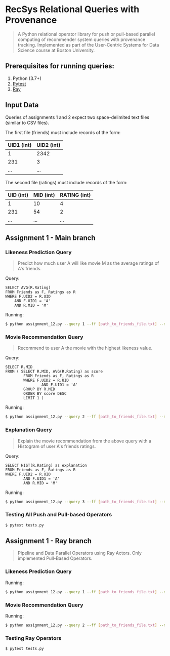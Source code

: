 # RecSys Relational Queries with Provenance

> A Python relational operator library for push or pull-based parallel computing of recommender system queries with provenance tracking. Implemented as part of the User-Centric Systems for Data Science course at Boston University.

## Prerequisites for running queries:

1. Python (3.7+)
2. [Pytest](https://docs.pytest.org/en/stable/)
3. [Ray](https://ray.io)

## Input Data

Queries of assignments 1 and 2 expect two space-delimited text files (similar to CSV files). 

The first file (friends) must include records of the form:

|UID1 (int)|UID2 (int)|
|----|----|
|1   |2342|
|231 |3   |
|... |... |

The second file (ratings) must include records of the form:

|UID (int)|MID (int)|RATING (int)|
|---|---|------|
|1  |10 |4     |
|231|54 |2     |
|...|...|...   |

## Assignment 1 - Main branch

### Likeness Prediction Query 
> Predict how much user A will like movie M as the average ratings of A's friends.

Query:
``` 
SELECT AVG(R.Rating)
FROM Friends as F, Ratings as R
WHERE F.UID2 = R.UID
    AND F.UID1 = 'A'
    AND R.MID = 'M'
```

Running:
```bash
$ python assignment_12.py --query 1 --ff [path_to_friends_file.txt] --mf [path_to_ratings_file.txt] --uid [user_id] --mid [movie_id] --pull [0 Push-based / 1 Pull-based]
```

### Movie Recommendation Query 
> Recommend to user A the movie with the highest likeness value.

Query:
``` 
SELECT R.MID
FROM ( SELECT R.MID, AVG(R.Rating) as score
        FROM Friends as F, Ratings as R
        WHERE F.UID2 = R.UID
                AND F.UID1 = 'A'
        GROUP BY R.MID
        ORDER BY score DESC
        LIMIT 1 )
```

Running:
```bash
$ python assignment_12.py --query 2 --ff [path_to_friends_file.txt] --mf [path_to_ratings_file.txt] --uid [user_id] --pull [0 Push-based / 1 Pull-based]
```

### Explanation Query 
> Explain the movie recommendation from the above query with a Histogram of user A's friends ratings.

Query:
``` 
SELECT HIST(R.Rating) as explanation
FROM Friends as F, Ratings as R
WHERE F.UID2 = R.UID
        AND F.UID1 = 'A'
        AND R.MID = 'M'
```

Running:
```bash
$ python assignment_12.py --query 3 --ff [path_to_friends_file.txt] --mf [path_to_ratings_file.txt] --uid [user_id] --mid [movie_id] --pull [0 Push-based / 1 Pull-based]
```

### Testing All Push and Pull-based Operators

```bash
$ pytest tests.py
```


## Assignment 1 - Ray branch 
> Pipeline and Data Parallel Operators using Ray Actors. Only implemented Pull-Based Operators.

### Likeness Prediction Query 

Running:
```bash
$ python assignment_12.py --query 1 --ff [path_to_friends_file.txt] --mf [path_to_ratings_file.txt] --uid [user_id] --mid [movie_id]
```

### Movie Recommendation Query 

Running:
```bash
$ python assignment_12.py --query 2 --ff [path_to_friends_file.txt] --mf [path_to_ratings_file.txt] --uid [user_id]
```

### Testing Ray Operators

```bash
$ pytest tests.py
```


